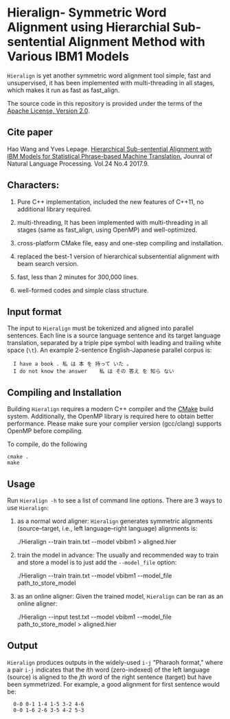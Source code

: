 Hieralign- Symmetric Word Alignment using Hierarchial Sub-sentential Alignment Method with Various IBM1 Models
==========

`Hieralign` is yet another symmetric word alignment tool simple, fast and unsupervised, 
it has been implemented with multi-threading in all stages, which makes it run as fast as fast_align. 

The source code in this repository is provided under the terms of the [Apache License, Version 2.0](http://www.apache.org/licenses/LICENSE-2.0.html).

## Cite paper
   Hao Wang and Yves Lepage. [Hierarchical Sub-sentential Alignment with IBM Models for Statistical Phrase-based Machine Translation.](https://www.jstage.jst.go.jp/article/jnlp/24/4/24_619/_pdf/-char/ja)
   Jounral of Natural Language Processing. Vol.24 No.4 2017.9.

## Characters:
1. Pure C++ implementation, 
   included the new features of C++11,  no additional library required.

2. multi-threading,
    It has been implemented with multi-threading in all stages (same as  fast_align, using OpenMP) and well-optimized.

3. cross-platform CMake file, easy and one-step compiling and installation.

4. replaced the best-1 version of hierarchical subsentential alignment with beam search version.

5. fast, less than 2 minutes for 300,000 lines.

6. well-formed codes and simple class structure.

## Input format

The input to `Hieralign` must be tokenized and aligned into parallel sentences. Each line is a source language sentence and its target language translation, separated by a triple pipe symbol with leading and trailing white space (`\t`). An example 2-sentence English-Japanese parallel corpus is:

 
      I have a book . 私 は 本 を 持って いた 。
      I do not know the answer    私 は その 答え を 知ら ない

## Compiling and Installation

Building `Hieralign` requires a modern C++ compiler and the [CMake]() build system. Additionally, the OpenMP library is required here to obtain better performance.
Please make sure your complier version (gcc/clang) supports OpenMP before compiling. 

To compile, do the following 

    cmake . 
    make
    
## Usage
Run `Hieralign -h` to see a list of command line options.
There are 3 ways to use `Hieralign`: 

1. as a normal word aligner:
`Hieralign` generates symmetric alignments (source–target, i.e., left language–right language) alignments is:
 
    ./Hieralign --train train.txt --model vbibm1 > aligned.hier

2. train the model in advance:
The usually and recommended way to train and store a model is to just add the `--model_file` option:

    ./Hieralign --train train.txt --model vbibm1 --model_file path_to_store_model

3. as an online aligner:
Given the trained model, `Hieralign` can be ran as an online aligner:

   ./Hieralign --input test.txt --model vbibm1 --model_file path_to_store_model > aligned.hier

## Output

`Hieralign` produces outputs in the widely-used `i-j` “Pharaoh format,” where a pair `i-j` indicates that the <i>i</i>th word (zero-indexed) of the left language (source) is aligned to the <i>j</i>th word of the right sentence (target) but have been symmetrized. For example, a good alignment for first sentence would be:

      0-0 0-1 1-4 1-5 3-2 4-6
      0-0 1-6 2-6 3-5 4-2 5-3

